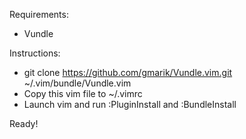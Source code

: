 Requirements:
- Vundle

Instructions:
- git clone https://github.com/gmarik/Vundle.vim.git ~/.vim/bundle/Vundle.vim
- Copy this vim file to ~/.vimrc
- Launch vim and run :PluginInstall and :BundleInstall

Ready!

